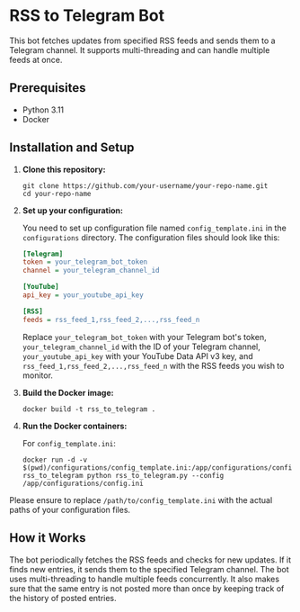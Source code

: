 # RSS to Telegram Bot

This bot fetches updates from specified RSS feeds and sends them to a Telegram channel. It supports multi-threading and can handle multiple feeds at once.

## Prerequisites

* Python 3.11
* Docker

## Installation and Setup

1. **Clone this repository:**

    ```console
    git clone https://github.com/your-username/your-repo-name.git
    cd your-repo-name
    ```

2. **Set up your configuration:**

   You need to set up configuration file named `config_template.ini` in the `configurations` directory. The configuration files should look like this:

    ```ini
    [Telegram]
    token = your_telegram_bot_token
    channel = your_telegram_channel_id

    [YouTube]
    api_key = your_youtube_api_key

    [RSS]
    feeds = rss_feed_1,rss_feed_2,...,rss_feed_n
    ```

    Replace `your_telegram_bot_token` with your Telegram bot's token, `your_telegram_channel_id` with the ID of your Telegram channel, `your_youtube_api_key` with your YouTube Data API v3 key, and `rss_feed_1,rss_feed_2,...,rss_feed_n` with the RSS feeds you wish to monitor.

3. **Build the Docker image:**

    ```console
    docker build -t rss_to_telegram .
    ```

4. **Run the Docker containers:**

    For `config_template.ini`:

    ```console
    docker run -d -v $(pwd)/configurations/config_template.ini:/app/configurations/config.ini rss_to_telegram python rss_to_telegram.py --config /app/configurations/config.ini
    ```

Please ensure to replace `/path/to/config_template.ini` with the actual paths of your configuration files.

## How it Works

The bot periodically fetches the RSS feeds and checks for new updates. If it finds new entries, it sends them to the specified Telegram channel. The bot uses multi-threading to handle multiple feeds concurrently. It also makes sure that the same entry is not posted more than once by keeping track of the history of posted entries.
